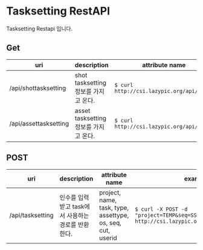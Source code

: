 # Tasksetting RestAPI
Tasksetting Restapi 입니다.

## Get
| uri | description | attribute name | example |
| --- | --- | --- | --- |
| /api/shottasksetting | shot tasksetting 정보를 가지고 온다. | `$ curl http://csi.lazypic.org/api/teams` |
| /api/assettasksetting | asset tasksetting 정보를 가지고 온다. | `$ curl http://csi.lazypic.org/api/teams` |

## POST
| uri | description | attribute name | example |
| --- | --- | --- | --- |
| /api/tasksetting | 인수를 입력받고 task에서 사용하는 경로를 반환한다. | project, name, task, type, assettype, os, seq, cut, userid | `$ curl -X POST -d "project=TEMP&seq=SS&cut=0010&task=comp" http://csi.lazypic.org/api/tasksetting` |